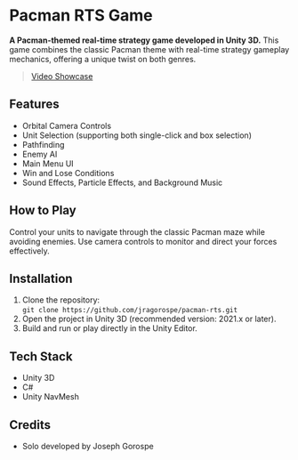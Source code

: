 # Pacman RTS Game
**A Pacman-themed real-time strategy game developed in Unity 3D.**
This game combines the classic Pacman theme with real-time strategy gameplay mechanics, offering a unique twist on both genres.
> [Video Showcase](https://www.youtube.com/watch?v=O047JSlQLFE&t=185s)

## Features
- Orbital Camera Controls
- Unit Selection (supporting both single-click and box selection)
- Pathfinding
- Enemy AI
- Main Menu UI
- Win and Lose Conditions
- Sound Effects, Particle Effects, and Background Music

## How to Play
Control your units to navigate through the classic Pacman maze while avoiding enemies. Use camera controls to monitor and direct your forces effectively.

## Installation
1. Clone the repository:  
`git clone https://github.com/jragorospe/pacman-rts.git`
2. Open the project in Unity 3D (recommended version: 2021.x or later).  
3. Build and run or play directly in the Unity Editor.

## Tech Stack
- Unity 3D
- C#
- Unity NavMesh

## Credits
- Solo developed by Joseph Gorospe  
